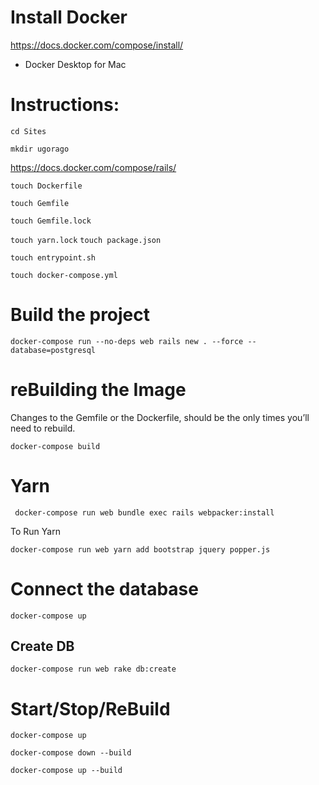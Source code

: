 # Install Docker

https://docs.docker.com/compose/install/

- Docker Desktop for Mac

# Instructions:

`cd Sites`

`mkdir ugorago`

https://docs.docker.com/compose/rails/

`touch Dockerfile`

`touch Gemfile`

`touch Gemfile.lock`

`touch yarn.lock`
`touch package.json`

`touch entrypoint.sh`

`touch docker-compose.yml`

# Build the project

`docker-compose run --no-deps web rails new . --force --database=postgresql`


# reBuilding the Image

 Changes to the Gemfile or the Dockerfile, should be the only times you’ll need to rebuild.

`docker-compose build`

# Yarn

` docker-compose run web bundle exec rails webpacker:install`

To Run Yarn

`docker-compose run web yarn add bootstrap jquery popper.js`

# Connect the database

`docker-compose up`

## Create DB

`docker-compose run web rake db:create`


# Start/Stop/ReBuild

`docker-compose up`

`docker-compose down --build`

`docker-compose up --build`

